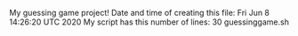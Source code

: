 My guessing game project! 
Date and time of creating this file: 
Fri Jun  8 14:26:20 UTC 2020
My script has this number of lines: 
30 guessinggame.sh
